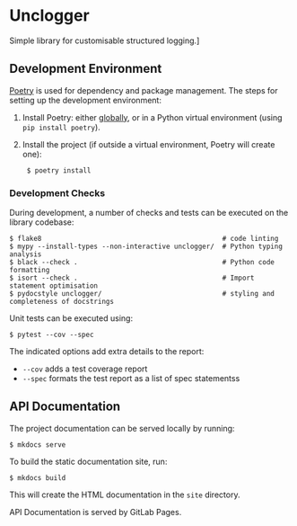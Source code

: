 Unclogger
=========

Simple library for customisable structured logging.]


## Development Environment

[Poetry](https://python-poetry.org) is used for dependency and package management. The steps for setting up the development environment:

1. Install Poetry: either [globally](https://python-poetry.org/docs/#installation), or in a Python virtual environment (using `pip install poetry`).

3. Install the project (if outside a virtual environment, Poetry will create one):

        $ poetry install


### Development Checks

During development, a number of checks and tests can be executed on the library codebase:

```shell
$ flake8                                             # code linting
$ mypy --install-types --non-interactive unclogger/  # Python typing analysis
$ black --check .                                    # Python code formatting
$ isort --check .                                    # Import statement optimisation
$ pydocstyle unclogger/                              # styling and completeness of docstrings  
```

Unit tests can be executed using:

```shell
$ pytest --cov --spec
```

The indicated options add extra details to the report:

* `--cov` adds a test coverage report
* `--spec` formats the test report as a list of spec statementss


## API Documentation

The project documentation can be served locally by running:

```shell
$ mkdocs serve
```

To build the static documentation site, run:

```shell
$ mkdocs build
```

This will create the HTML documentation in the `site` directory.

API Documentation is served by GitLab Pages.